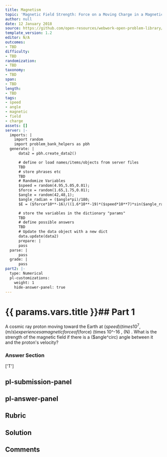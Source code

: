 ```yaml
---
title: Magnetism
topic: 'Magnetic Field Strength: Force on a Moving Charge in a Magnetic Field'
author: null
date: 12 January 2018
source: https://github.com/open-resources/webwork-open-problem-library/tree/master/Contrib/BrockPhysics/College_Physics_Urone/22.Magnetism/22-04.Magnetic_Field_Strength_Force_on_a_Moving_Charge_in_a_Magnetic_Field/NU_U17_22_04_009.pg
template_version: 1.2
editor: N/A
outcomes:
- TBD
difficulty:
- TBD
randomization:
- TBD
taxonomy:
- TBD
span:
- TBD
length:
- TBD
tags:
- speed
- angle
- magnetic
- field
- charge
assets: []
server: |-
  imports: |
    import random
    import problem_bank_helpers as pbh
  generate: |
      data2 = pbh.create_data2()

      # define or load names/items/objects from server files
      TBD
      # store phrases etc
      TBD
      # Randomize Variables
      $speed = random(4.95,5.05,0.01);
      $force = random(1.65,1.75,0.01);
      $angle = random(42,48,1);
      $angle_radian = ($angle*pi)/180;
      $E = ($force*10**-16)/((1.6*10**-19)*($speed*10**7)*sin($angle_radian));

      # store the variables in the dictionary "params"
      TBD
      # define possible answers
      TBD
      # Update the data object with a new dict
      data.update(data2)
      prepare: |
      pass
  parse: |
      pass
  grade: |
      pass
part2: |-
  type: Numerical
  pl-customizations:
    weight: 1
    hide-answer-panel: true
---
```


# {{ params.vars.title }}## Part 1 
A cosmic ray proton moving toward the Earth at ($speed) (times 10^7 , (m/s) experiences a magnetic force of ($force) (times 10^-16 , (N) . What is the strength of the magnetic field if there is a ($angle^circ) angle between it and the proton's velocity? 


### Answer Section 
['T']

## pl-submission-panel 


## pl-answer-panel 


## Rubric 


## Solution 


## Comments 


